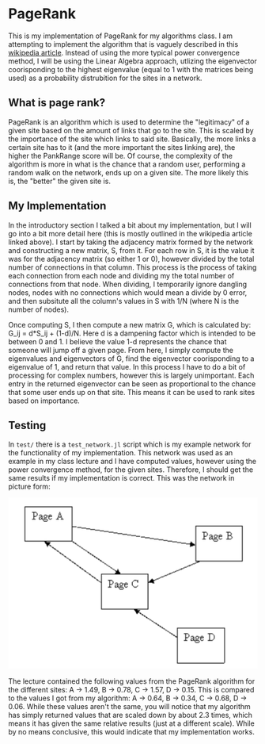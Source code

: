 # PageRank

This is my implementation of PageRank for my algorithms class. I am attempting to implement the algorithm that is vaguely described in this [wikipedia article](https://en.wikipedia.org/wiki/Google_matrix). Instead of using the more typical power convergence method, I will be using the Linear Algebra approach, utlizing the eigenvector coorisponding to the highest eigenvalue (equal to 1 with the matrices being used) as a probability distrubition for the sites in a network. 

## What is page rank? 

PageRank is an algorithm which is used to determine the "legitimacy" of a given site based on the amount of links that go to the site. This is scaled by the importance of the site which links to said site. Basically, the more links a certain site has to it (and the more important the sites linking are), the higher the PankRange score will be. Of course, the complexity of the algorithm is more in what is the chance that a random user, performing a random walk on the network, ends up on a given site. The more likely this is, the "better" the given site is. 

## My Implementation

In the introductory section I talked a bit about my implementation, but I will go into a bit more detail here (this is mostly outlined in the wikipedia article linked above). I start by taking the adjacency matrix formed by the network and constructing a new matrix, S, from it. For each row in S, it is the value it was for the adjacency matrix (so either 1 or 0), however divided by the total number of connections in that column. This process is the process of taking each connection from each node and dividing my the total number of connections from that node. When dividing, I temporarily ignore dangling nodes, nodes with no connections which would mean a divide by 0 error, and then subsitute all the column's values in S with 1/N (where N is the number of nodes). 

Once computing S, I then compute a new matrix G, which is calculated by: G_ij = d*S_ij + (1-d)/N. Here d is a dampening factor which is intended to be between 0 and 1. I believe the value 1-d represents the chance that someone will jump off a given page. From here, I simply compute the eigenvalues and eigenvectors of G, find the eigenvector coorisponding to a eigenvalue of 1, and return that value. In this process I have to do a bit of processing for complex numbers, however this is largely unimportant. Each entry in the returned eigenvector can be seen as proportional to the chance that some user ends up on that site. This means it can be used to rank sites based on importance. 

## Testing 

In ```test/``` there is a ```test_network.jl``` script which is my example network for the functionality of my implementation. This network was used as an example in my class lecture and I have computed values, however using the power convergence method, for the given sites. Therefore, I should get the same results if my implementation is correct. This was the network in picture form: 

![Alt text](/assets/exampleNetwork.png?raw=true "Example Network")

The lecture contained the following values from the PageRank algorithm for the different sites: A -> 1.49, B -> 0.78, C -> 1.57, D -> 0.15. This is compared to the values I got from my algorithm: A -> 0.64, B -> 0.34, C -> 0.68, D -> 0.06. While these values aren't the same, you will notice that my algorithm has simply returned values that are scaled down by about 2.3 times, which means it has given the same relative results (just at a different scale). While by no means conclusive, this would indicate that my implementation works. 
